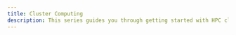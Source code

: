 ```yaml
---
title: Cluster Computing
description: This series guides you through getting started with HPC cluster computing.
---
```

